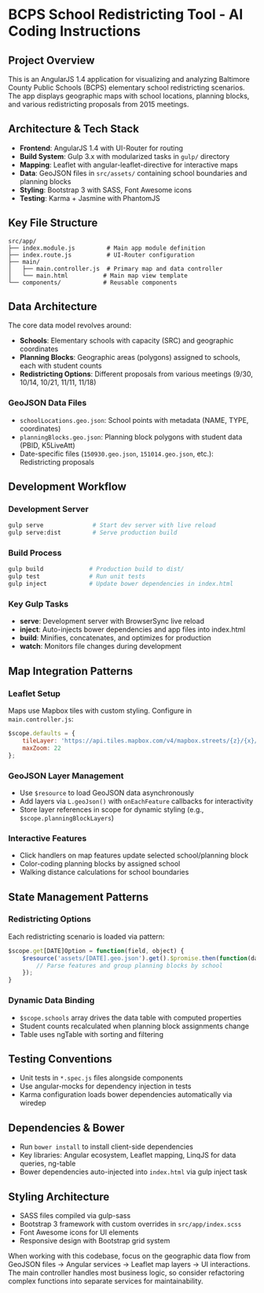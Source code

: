 # BCPS School Redistricting Tool - AI Coding Instructions

## Project Overview
This is an AngularJS 1.4 application for visualizing and analyzing Baltimore County Public Schools (BCPS) elementary school redistricting scenarios. The app displays geographic maps with school locations, planning blocks, and various redistricting proposals from 2015 meetings.

## Architecture & Tech Stack
- **Frontend**: AngularJS 1.4 with UI-Router for routing
- **Build System**: Gulp 3.x with modularized tasks in `gulp/` directory
- **Mapping**: Leaflet with angular-leaflet-directive for interactive maps
- **Data**: GeoJSON files in `src/assets/` containing school boundaries and planning blocks
- **Styling**: Bootstrap 3 with SASS, Font Awesome icons
- **Testing**: Karma + Jasmine with PhantomJS

## Key File Structure
```
src/app/
├── index.module.js         # Main app module definition
├── index.route.js          # UI-Router configuration
├── main/
│   ├── main.controller.js  # Primary map and data controller
│   └── main.html          # Main map view template
└── components/            # Reusable components
```

## Data Architecture
The core data model revolves around:
- **Schools**: Elementary schools with capacity (SRC) and geographic coordinates
- **Planning Blocks**: Geographic areas (polygons) assigned to schools, each with student counts
- **Redistricting Options**: Different proposals from various meetings (9/30, 10/14, 10/21, 11/11, 11/18)

### GeoJSON Data Files
- `schoolLocations.geo.json`: School points with metadata (NAME, TYPE, coordinates)
- `planningBlocks.geo.json`: Planning block polygons with student data (PBID, K5LiveAtt)
- Date-specific files (`150930.geo.json`, `151014.geo.json`, etc.): Redistricting proposals

## Development Workflow

### Development Server
```bash
gulp serve              # Start dev server with live reload
gulp serve:dist         # Serve production build
```

### Build Process
```bash
gulp build             # Production build to dist/
gulp test              # Run unit tests
gulp inject            # Update bower dependencies in index.html
```

### Key Gulp Tasks
- **serve**: Development server with BrowserSync live reload
- **inject**: Auto-injects bower dependencies and app files into index.html
- **build**: Minifies, concatenates, and optimizes for production
- **watch**: Monitors file changes during development

## Map Integration Patterns

### Leaflet Setup
Maps use Mapbox tiles with custom styling. Configure in `main.controller.js`:
```javascript
$scope.defaults = {
    tileLayer: 'https://api.tiles.mapbox.com/v4/mapbox.streets/{z}/{x}/{y}.png?access_token=...',
    maxZoom: 22
};
```

### GeoJSON Layer Management
- Use `$resource` to load GeoJSON data asynchronously
- Add layers via `L.geoJson()` with `onEachFeature` callbacks for interactivity
- Store layer references in scope for dynamic styling (e.g., `$scope.planningBlockLayers`)

### Interactive Features
- Click handlers on map features update selected school/planning block
- Color-coding planning blocks by assigned school
- Walking distance calculations for school boundaries

## State Management Patterns

### Redistricting Options
Each redistricting scenario is loaded via pattern:
```javascript
$scope.get[DATE]Option = function(field, object) {
    $resource('assets/[DATE].geo.json').get().$promise.then(function(data) {
        // Parse features and group planning blocks by school
    });
}
```

### Dynamic Data Binding
- `$scope.schools` array drives the data table with computed properties
- Student counts recalculated when planning block assignments change
- Table uses ngTable with sorting and filtering

## Testing Conventions
- Unit tests in `*.spec.js` files alongside components
- Use angular-mocks for dependency injection in tests
- Karma configuration loads bower dependencies automatically via wiredep

## Dependencies & Bower
- Run `bower install` to install client-side dependencies
- Key libraries: Angular ecosystem, Leaflet mapping, LinqJS for data queries, ng-table
- Bower dependencies auto-injected into `index.html` via gulp inject task

## Styling Architecture
- SASS files compiled via gulp-sass
- Bootstrap 3 framework with custom overrides in `src/app/index.scss`
- Font Awesome icons for UI elements
- Responsive design with Bootstrap grid system

When working with this codebase, focus on the geographic data flow from GeoJSON files → Angular services → Leaflet map layers → UI interactions. The main controller handles most business logic, so consider refactoring complex functions into separate services for maintainability.